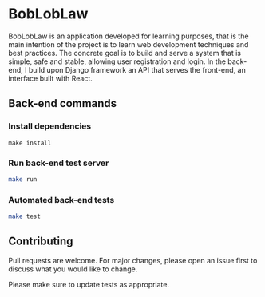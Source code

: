 # BobLobLaw

BobLobLaw is an application developed for learning purposes, that is the main intention of the project is to learn web development techniques and best practices. The concrete goal is to build and serve a system that is simple, safe and stable, allowing user registration and login.
In the back-end, I build upon Django framework an API that serves the front-end, an interface built with React.


## Back-end commands

### Install dependencies
```base
make install
```


### Run back-end test server

```bash
make run
```


### Automated back-end tests

```bash
make test
```


## Contributing
Pull requests are welcome. For major changes, please open an issue first to discuss what you would like to change.

Please make sure to update tests as appropriate.
